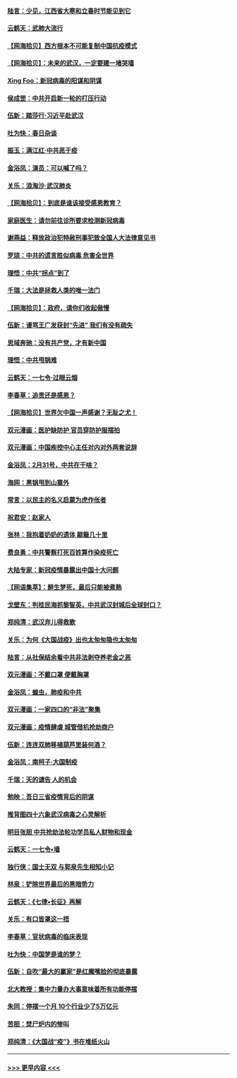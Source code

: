 #### [陆言：少见，江西省大寒和立春时节能见到它](../pages/nsc993/n11939983.md?t=03142231) 
#### [云鹤天：武肺大流行](../pages/nsc993/n11939902.md?t=03142231) 
#### [【网海拾贝】西方根本不可能复制中国抗疫模式](../pages/nsc993/n11939725.md?t=03142231) 
#### [【网海拾贝】：未来的武汉，一定要建一堵哭墙](../pages/nsc993/n11938684.md?t=03142231) 
#### [Xing Foo：新冠病毒的阳谋和阴谋](../pages/nsc993/n11936086.md?t=03142231) 
#### [侯成罡：中共开启新一轮的打压行动](../pages/nsc993/n11935730.md?t=03142231) 
#### [伍新：踏莎行‧习近平赴武汉](../pages/nsc993/n11935157.md?t=03142231) 
#### [吐为快：春日杂谈](../pages/nsc993/n11934776.md?t=03142231) 
#### [振玉：满江红‧中共恶于疫](../pages/nsc993/n11934647.md?t=03142231) 
#### [金浴凤：演员：可以喊了吗？](../pages/nsc993/n11934602.md?t=03142231) 
#### [关乐：浪淘沙·武汉肺炎](../pages/nsc993/n11931792.md?t=03142231) 
#### [【网海拾贝】：到底是谁该接受感恩教育？](../pages/nsc993/n11931552.md?t=03142231) 
#### [家庭医生：请勿前往诊所要求检测新冠病毒](../pages/nsc993/n11929190.md?t=03142231) 
#### [谢燕益：释放政治犯特赦刑事犯致全国人大法律意见书](../pages/nsc993/n11928978.md?t=03142231) 
#### [罗琼：中共的谎言胜似病毒 危害全世界](../pages/nsc993/n11922636.md?t=03142231) 
#### [理悟：中共“拐点”到了](../pages/nsc993/n11928496.md?t=03142231) 
#### [千瑞：大法是拯救人类的唯一法门](../pages/nsc993/n11927637.md?t=03142231) 
#### [【网海拾贝】：政府，请你们收起傲慢](../pages/nsc993/n11926932.md?t=03142231) 
#### [伍新：谩骂王广发获封“先进” 我们有没有疏失](../pages/nsc993/n11926101.md?t=03142231) 
#### [思域奔驰：没有共产党，才有新中国](../pages/nsc993/n11926058.md?t=03142231) 
#### [理悟：中共甩锅难](../pages/nsc993/n11925355.md?t=03142231) 
#### [云鹤天：一七令·过眼云烟](../pages/nsc993/n11925284.md?t=03142231) 
#### [李春草：追责还是感恩？](../pages/nsc993/n11925274.md?t=03142231) 
#### [【网海拾贝】世界欠中国一声感谢？无耻之尤！](../pages/nsc993/n11925239.md?t=03142231) 
#### [双元漫画：医护缺防护 官员穿防护服摆拍](../pages/nsc993/n11923899.md?t=03142231) 
#### [双元漫画：中国疾控中心主任对内对外两套说辞](../pages/nsc993/n11921994.md?t=03142231) 
#### [金浴凤：2月31号，中共在干啥？](../pages/nsc993/n11922706.md?t=03142231) 
#### [海网：黑锅甩到山寨外](../pages/nsc993/n11922688.md?t=03142231) 
#### [常言：以民主的名义启蒙为虎作伥者](../pages/nsc993/n11922217.md?t=03142231) 
#### [祝君安：赵家人](../pages/nsc993/n11922209.md?t=03142231) 
#### [张林：我抱着奶奶的遗体 颠簸几十里](../pages/nsc993/n11920945.md?t=03142231) 
#### [费良勇：中共警察打死百姓算作染疫死亡](../pages/nsc993/n11919264.md?t=03142231) 
#### [大陆专家：新冠疫情暴露出中国十大问题](../pages/nsc993/n11919187.md?t=03142231) 
#### [【网语集萃】：醉生梦死，最后只能被煮熟](../pages/nsc993/n11918994.md?t=03142231) 
#### [戈壁东：判桂民海抓黎智英，中共武汉封城后全球封口？](../pages/nsc993/n11917982.md?t=03142231) 
#### [郑纯清：武汉弃儿得救歌](../pages/nsc993/n11917881.md?t=03142231) 
#### [关乐：为何《大国战疫》出也太匆匆隐也太匆匆](../pages/nsc993/n11917792.md?t=03142231) 
#### [陆言：从社保结余看中共非法剥夺养老金之恶](../pages/nsc993/n11917084.md?t=03142231) 
#### [双元漫画：不戴口罩 便戴胸罩](../pages/nsc993/n11916447.md?t=03142231) 
#### [金浴凤：蝗虫，肺疫和中共](../pages/nsc993/n11916904.md?t=03142231) 
#### [双元漫画：一家四口的“非法”聚集](../pages/nsc993/n11916378.md?t=03142231) 
#### [双元漫画：疫情肆虐 城管借机抢劫商户](../pages/nsc993/n11916310.md?t=03142231) 
#### [伍新：连连双肺移植葫芦里装何酒？](../pages/nsc993/n11913667.md?t=03142231) 
#### [金浴凤：南柯子·大国制疫](../pages/nsc993/n11913657.md?t=03142231) 
#### [千瑞：天的谴告  人的机会](../pages/nsc993/n11913309.md?t=03142231) 
#### [勉映：吾日三省疫情背后的阴谋](../pages/nsc993/n11913079.md?t=03142231) 
#### [推背图四十六象武汉病毒之心灵解析](../pages/nsc993/n11911761.md?t=03142231) 
#### [明目张胆 中共抢劫法轮功学员私人财物和现金](../pages/nsc993/n11910262.md?t=03142231) 
#### [云鹤天：一七令▪墙](../pages/nsc993/n11910627.md?t=03142231) 
#### [独行侠：国士无双 与郭泉先生相知小记](../pages/nsc993/n11910613.md?t=03142231) 
#### [林泉：铲除世界最后的黑暗势力](../pages/nsc993/n11909320.md?t=03142231) 
#### [云鹤天：《七律▪长征》再解](../pages/nsc993/n11909327.md?t=03142231) 
#### [关乐：有口皆罩这一捂](../pages/nsc993/n11908393.md?t=03142231) 
#### [李春草：官状病毒的临床表现](../pages/nsc993/n11908339.md?t=03142231) 
#### [吐为快：中国梦是谁的梦？](../pages/nsc993/n11906564.md?t=03142231) 
#### [伍新：自吹“最大的赢家”是红魔嘴脸的彻底暴露](../pages/nsc993/n11906407.md?t=03142231) 
#### [北大教授：集中力量办大事意味着所有功能停摆](../pages/nsc993/n11904800.md?t=03142231) 
#### [朱同：停摆一个月 10个行业少了5万亿元](../pages/nsc993/n11904498.md?t=03142231) 
#### [苦胆：焚尸炉内的惨叫](../pages/nsc993/n11904479.md?t=03142231) 
#### [郑纯清：《大国战“疫”》书在堆纸火山](../pages/nsc993/n11904450.md?t=03142231) 

----
#### [ >>> 更早内容 <<< ](../indexes/nsc993-earlier.md)
